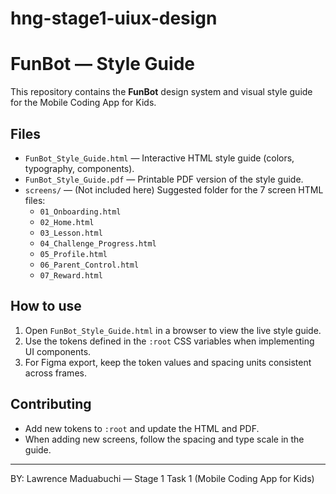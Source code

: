 # hng-stage1-uiux-design
# FunBot — Style Guide

This repository contains the **FunBot** design system and visual style guide for the Mobile Coding App for Kids.

## Files
- `FunBot_Style_Guide.html` — Interactive HTML style guide (colors, typography, components).
- `FunBot_Style_Guide.pdf` — Printable PDF version of the style guide.
- `screens/` — (Not included here) Suggested folder for the 7 screen HTML files:
  - `01_Onboarding.html`
  - `02_Home.html`
  - `03_Lesson.html`
  - `04_Challenge_Progress.html`
  - `05_Profile.html`
  - `06_Parent_Control.html`
  - `07_Reward.html`

## How to use
1. Open `FunBot_Style_Guide.html` in a browser to view the live style guide.
2. Use the tokens defined in the `:root` CSS variables when implementing UI components.
3. For Figma export, keep the token values and spacing units consistent across frames.

## Contributing
- Add new tokens to `:root` and update the HTML and PDF.
- When adding new screens, follow the spacing and type scale in the guide.

---
BY: Lawrence Maduabuchi — Stage 1 Task 1 (Mobile Coding App for Kids)
